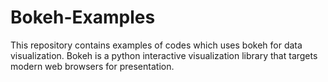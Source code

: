 # Bokeh-Examples
This repository contains examples of codes which uses bokeh for data visualization.
Bokeh is a python interactive visualization library that targets modern web browsers for presentation.
